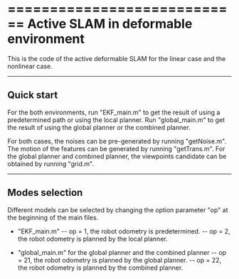 ============================
Active SLAM in deformable environment
============================

This is the code of the active deformable SLAM for the linear case and the nonlinear case. 

---------------
Quick start
---------------

For the both environments, run "EKF_main.m" to get the result of using a predetermined path or using the local planner.
Run "global_main.m" to get the result of using the global planner or the combined planner.

For both cases, the noises can be pre-generated by running "getNoise.m".
The motion of the features can be generated by running "getTrans.m".
For the global planner and combined planner, the viewpoints candidate can be obtained by running "grid.m".

--------------------------
Modes selection
--------------------------

Different models can be selected by changing the option parameter "op" at the beginning of the main files.

- "EKF_main.m"
    -- op = 1, the robot odometry is predetermined.
    -- op = 2, the robot odometry is planned by the local planner.
    
- "global_main.m" for the global planner and the combined planner
    -- op = 21, the robot odometry is planned by the global planner.
    -- op = 22, the robot odometry is planned by the combined planner.

